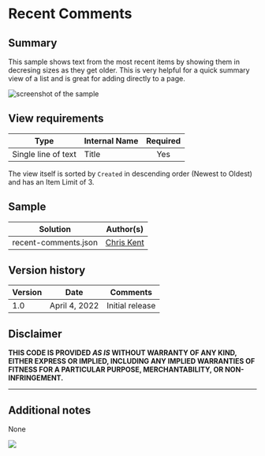 # Recent Comments

## Summary

This sample shows text from the most recent items by showing them in decresing sizes as they get older. This is very helpful for a quick summary view of a list and is great for adding directly to a page.

![screenshot of the sample](./assets/screenshot.png)

## View requirements

|Type|Internal Name|Required|
|---|---|:---:|
|Single line of text|Title|Yes|

The view itself is sorted by `Created` in descending order (Newest to Oldest) and has an Item Limit of 3.

## Sample

Solution|Author(s)
--------|---------
recent-comments.json | [Chris Kent](https://github.com/thechriskent)

## Version history

Version|Date|Comments
-------|----|--------
1.0|April 4, 2022|Initial release

## Disclaimer

**THIS CODE IS PROVIDED *AS IS* WITHOUT WARRANTY OF ANY KIND, EITHER EXPRESS OR IMPLIED, INCLUDING ANY IMPLIED WARRANTIES OF FITNESS FOR A PARTICULAR PURPOSE, MERCHANTABILITY, OR NON-INFRINGEMENT.**

---

## Additional notes
None

<img src="https://pnptelemetry.azurewebsites.net/list-formatting/view-samples/recent-comments" />
